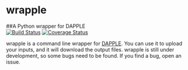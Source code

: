 wrapple
=======
##A Python wrapper for DAPPLE  
[![Build Status](https://travis-ci.org/shilab/wrapple.svg?branch=master)](https://travis-ci.org/shilab/wrapple) [![Coverage Status](https://coveralls.io/repos/shilab/wrapple/badge.png)](https://coveralls.io/r/shilab/wrapple)  

wrapple is a command line wrapper for [DAPPLE](http://www.broadinstitute.org/mpg/dapple/dappleTMP.php#). You can use it to upload your inputs, and it will download the output files. wrapple is still under development, so some bugs need to be found. If you find a bug, open an issue. 
